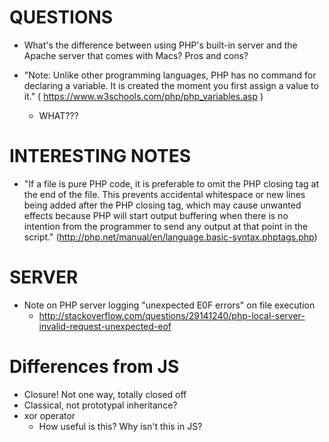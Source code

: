 # QUESTIONS

- What's the difference between using PHP's built-in server and the Apache server that comes
with Macs? Pros and cons?

- "Note: Unlike other programming languages, PHP has no command for declaring a variable. It is created the moment you first assign a value to it." ( https://www.w3schools.com/php/php_variables.asp )
   - WHAT???


# INTERESTING NOTES

- "If a file is pure PHP code, it is preferable to omit the PHP closing tag at the end of the file. This prevents accidental whitespace or new lines being added after the PHP closing tag, which may cause unwanted effects because PHP will start output buffering when there is no intention from the programmer to send any output at that point in the script." (http://php.net/manual/en/language.basic-syntax.phptags.php)

# SERVER

- Note on PHP server logging "unexpected E0F errors" on file execution
  - http://stackoverflow.com/questions/29141240/php-local-server-invalid-request-unexpected-eof

# Differences from JS

- Closure! Not one way, totally closed off
- Classical, not prototypal inheritance?
- xor operator
   - How useful is this? Why isn't this in JS?
